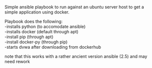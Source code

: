 Simple ansible playbook to run against an ubuntu server host to get a simple application using docker.  

Playbook does the following:  
-installs python (to accomodate ansible)  
-installs docker (default through apt)  
-install pip (through apt)  
-install docker-py (through pip)  
-starts dvwa after downloading from dockerhub  


note that this works with a rather ancient version ansible (2.5) and may need rework
